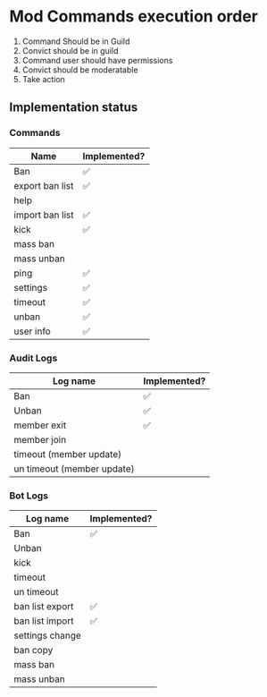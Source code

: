 # Mod Commands execution order

1. Command Should be in Guild
2. Convict should be in guild
3. Command user should have permissions
4. Convict should be moderatable
5. Take action

## Implementation status

### Commands

| Name            | Implemented? |
| --------------- | ------------ |
| Ban             | ✅           |
| export ban list | ✅           |
| help            |              |
| import ban list | ✅           |
| kick            | ✅           |
| mass ban        |              |
| mass unban      |              |
| ping            | ✅           |
| settings        | ✅           |
| timeout         | ✅           |
| unban           | ✅           |
| user info       | ✅           |

### Audit Logs

| Log name                   | Implemented? |
| -------------------------- | ------------ |
| Ban                        | ✅           |
| Unban                      | ✅           |
| member exit                | ✅           |
| member join                |              |
| timeout (member update)    |              |
| un timeout (member update) |              |

### Bot Logs

| Log name        | Implemented? |
| --------------- | ------------ |
| Ban             | ✅           |
| Unban           |              |
| kick            |              |
| timeout         |              |
| un timeout      |              |
| ban list export | ✅           |
| ban list import | ✅           |
| settings change |              |
| ban copy        |              |
| mass ban        |              |
| mass unban      |              |
